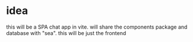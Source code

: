 # idea

this will be a SPA chat app in vite. will share the components package and database with "sea". this will be just the frontend
